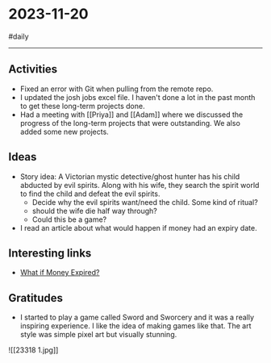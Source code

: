 # 2023-11-20

#daily

---

## Activities

- Fixed an error with Git when pulling from the remote repo.
- I updated the josh jobs excel file. I haven't done a lot in the past month to get these long-term projects done. 
- Had a meeting with [[Priya]] and [[Adam]] where we discussed the progress of the long-term projects that were outstanding. We also added some new projects. 

## Ideas

- Story idea: A Victorian mystic detective/ghost hunter has his child abducted by evil spirits. Along with his wife, they search the spirit world to find the child and defeat the evil spirits. 
	- Decide why the evil spirits want/need the child. Some kind of ritual?
	- should the wife die half way through?
	- Could this be a game?
- I read an article about what would happen if money had an expiry date.


## Interesting links

- [What if Money Expired?](https://www.noemamag.com/what-if-money-expired/)

## Gratitudes

- I started to play a game called Sword and Sworcery and it was a really inspiring experience. I like the idea of making games like that. The art style was simple pixel art but visually stunning. 

![[23318 1.jpg]]
